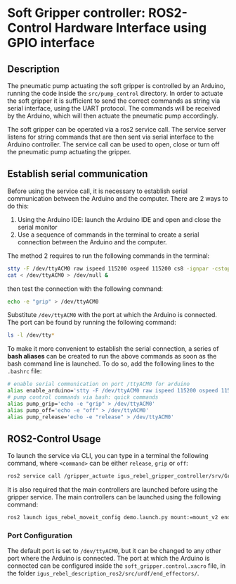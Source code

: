 # Soft Gripper controller: ROS2-Control Hardware Interface using GPIO interface

## Description

The pneumatic pump actuating the soft gripper is controlled by an Arduino, running the code inside the `src/pump_control` directory.
In order to actuate the soft gripper it is sufficient to send the correct commands as string via serial interface, using the UART protocol.
The commands will be received by the Arduino, which will then actuate the pneumatic pump accordingly. 

The soft gripper can be operated via a ros2 service call. The service server listens for string commands that are then sent via serial 
interface to the Arduino controller. The service call can be used to open, close or turn off the pneumatic pump actuating the gripper.

## Establish serial communication

Before using the service call, it is necessary to establish serial communication between the Arduino and the computer.
There are 2 ways to do this:
1. Using the Arduino IDE: launch the Arduino IDE and open and close the serial monitor
2. Use a sequence of commands in the terminal to create a serial connection between the Arduino and the computer.

The method 2 requires to run the following commands in the terminal:
```bash
stty -F /dev/ttyACM0 raw ispeed 115200 ospeed 115200 cs8 -ignpar -cstopb -echo
cat < /dev/ttyACM0 > /dev/null &
```
then test the connection with the following command:
```bash
echo -e "grip" > /dev/ttyACM0
```

Substitute `/dev/ttyACM0` with the port at which the Arduino is connected. The port can be found by running the following command:
```bash
ls -l /dev/tty*
```

To make it more convenient to establish the serial connection, a series of __bash aliases__ can be created to run the above commands
as soon as the bash command line is launched. To do so, add the following lines to the `.bashrc` file:

```bash
# enable serial communication on port /ttyACM0 for arduino
alias enable_arduino='stty -F /dev/ttyACM0 raw ispeed 115200 ospeed 115200 cs8 -ignpar -cstopb -echo & cat < /dev/ttyACM0 > /dev/null &'
# pump control commands via bash: quick commands
alias pump_grip='echo -e "grip" > /dev/ttyACM0'
alias pump_off='echo -e "off" > /dev/ttyACM0'
alias pump_release='echo -e "release" > /dev/ttyACM0'
```

## ROS2-Control Usage

To launch the service via CLI, you can type in a terminal the following command, where `<command>` can be either `release`, `grip` or `off`:

```bash
ros2 service call /gripper_actuate igus_rebel_gripper_controller/srv/GripperActuation "{command: '<command>'}"
```

It is also required that the main controllers are launched before using the gripper service. The main controllers can be launched 
using the following command:

```bash
ros2 launch igus_rebel_moveit_config demo.launch.py mount:=mount_v2 end_effector:=soft_gripper load_base:=true camera:=realsense
```

### Port Configuration

The default port is set to `/dev/ttyACM0`, but it can be changed to any other port where the Arduino is connected.
The port at which the Arduino is connected can be configured inside the `soft_gripper.control.xacro` file, in the folder
`igus_rebel_description_ros2/src/urdf/end_effectors/`. 